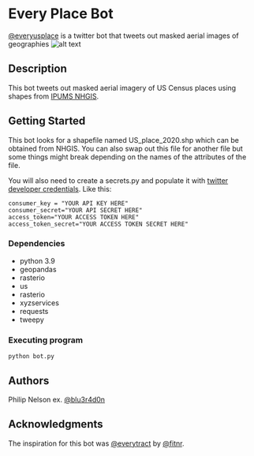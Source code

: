 # Every Place Bot

[@everyusplace](@everyusplace) is a twitter bot that tweets out masked aerial images of geographies
![alt text](https://pbs.twimg.com/media/FHWGap2X0AI2GAP?format=jpg&name=900x900)
## Description

This bot tweets out masked aerial imagery of US Census places using shapes from [IPUMS NHGIS](https://www.nhgis.org/). 

## Getting Started
This bot looks for a shapefile named US_place_2020.shp which can be obtained from NHGIS. You can also swap out this file for another file but some things might break depending on the names of the attributes of the file.

You will also need to create a secrets.py and populate it with [twitter developer credentials](https://developer.twitter.com/en/products/twitter-api). Like this:
```
consumer_key = "YOUR API KEY HERE"
consumer_secret="YOUR API SECRET HERE"
access_token="YOUR ACCESS TOKEN HERE"
access_token_secret="YOUR ACCESS TOKEN SECRET HERE"
```
### Dependencies

* python 3.9
* geopandas
* rasterio
* us
* rasterio
* xyzservices
* requests
* tweepy

### Executing program

```
python bot.py
```

## Authors


Philip Nelson
ex. [@blu3r4d0n](https://twitter.com/blu3r4d0n)


## Acknowledgments

The inspiration for this bot was [@everytract](https://twitter.com/everytract) by [@fitnr](https://twitter.com/fitnr).
